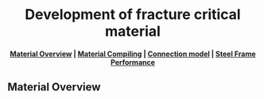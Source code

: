 <!-- prettier-ignore-start -->
<!-- markdownlint-disable -->
<h1 align="center">
    <a>Development of fracture critical material</a>
</h1>

<h4 align="center">
    <a href="#material overview">Material Overview</a> |
     <a href="#material compiling">Material Compiling</a> |
    <a href="#connection model">Connection model</a> |
    <a href="#steel frame performance">Steel Frame Performance</a>
</h4>

<!-- markdownlint-enable -->
<!-- prettier-ignore-end -->


## Material Overview

